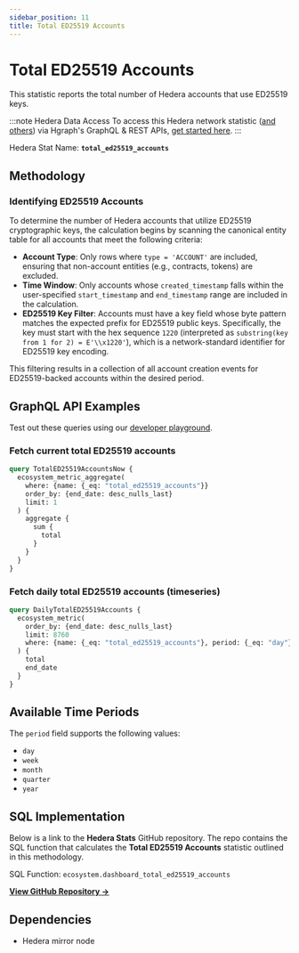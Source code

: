 ```yaml
---
sidebar_position: 11
title: Total ED25519 Accounts
---
```


# Total ED25519 Accounts

This statistic reports the total number of Hedera accounts that use ED25519 keys.

:::note Hedera Data Access
To access this Hedera network statistic ([and others](/category/hedera-stats/)) via Hgraph's GraphQL & REST APIs, [get started here](https://www.hgraph.com/hedera).
:::

Hedera Stat Name: **`total_ed25519_accounts`**

## Methodology

### Identifying ED25519 Accounts

To determine the number of Hedera accounts that utilize ED25519 cryptographic keys, the calculation begins by scanning the canonical entity table for all accounts that meet the following criteria:

- **Account Type**: Only rows where `type = 'ACCOUNT'` are included, ensuring that non-account entities (e.g., contracts, tokens) are excluded.
- **Time Window**: Only accounts whose `created_timestamp` falls within the user-specified `start_timestamp` and `end_timestamp` range are included in the calculation.
- **ED25519 Key Filter**: Accounts must have a key field whose byte pattern matches the expected prefix for ED25519 public keys. Specifically, the key must start with the hex sequence `1220` (interpreted as `substring(key from 1 for 2) = E'\\x1220'`), which is a network-standard identifier for ED25519 key encoding.

This filtering results in a collection of all account creation events for ED25519-backed accounts within the desired period.

## GraphQL API Examples

Test out these queries using our [developer playground](https://dashboard.hgraph.com).

### Fetch current total ED25519 accounts

```graphql
query TotalED25519AccountsNow {
  ecosystem_metric_aggregate(
    where: {name: {_eq: "total_ed25519_accounts"}}
    order_by: {end_date: desc_nulls_last}
    limit: 1
  ) {
    aggregate {
      sum {
        total
      }
    }
  }
}
```

### Fetch daily total ED25519 accounts (timeseries)

```graphql
query DailyTotalED25519Accounts {
  ecosystem_metric(
    order_by: {end_date: desc_nulls_last}
    limit: 8760
    where: {name: {_eq: "total_ed25519_accounts"}, period: {_eq: "day"}}
  ) {
    total
    end_date
  }
}
```

## Available Time Periods

The `period` field supports the following values:

- `day`
- `week`
- `month`
- `quarter`
- `year`

## SQL Implementation

Below is a link to the **Hedera Stats** GitHub repository. The repo contains the SQL function that calculates the **Total ED25519 Accounts** statistic outlined in this methodology.

SQL Function: `ecosystem.dashboard_total_ed25519_accounts`

**[View GitHub Repository →](https://github.com/hgraph-io/hedera-stats)**

## Dependencies
* Hedera mirror node
